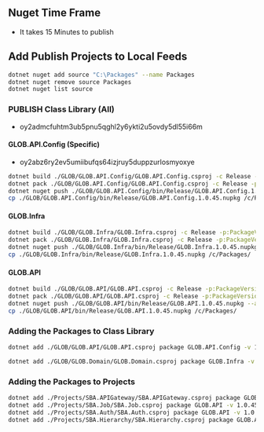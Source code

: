 ## Nuget Time Frame
- It takes 15 Minutes to publish

## Add Publish Projects to Local Feeds
```bash
dotnet nuget add source "C:\Packages" --name Packages 
dotnet nuget remove source Packages
dotnet nuget list source

```

### PUBLISH Class Library (All)
- oy2admcfuhtm3ub5pnu5qghl2y6ykti2u5ovdy5dl55i66m

#### GLOB.API.Config (Specific)
- oy2abz6ry2ev5umiibufqs64izjruy5duppzurlosmyoxye
```bash
dotnet build ./GLOB/GLOB.API.Config/GLOB.API.Config.csproj -c Release -p:PackageVersion=1.0.45
dotnet pack ./GLOB/GLOB.API.Config/GLOB.API.Config.csproj -c Release -p:PackageVersion=1.0.45
dotnet nuget push ./GLOB/GLOB.API.Config/bin/Release/GLOB.API.Config.1.0.45.nupkg --api-key oy2abz6ry2ev5umiibufqs64izjruy5duppzurlosmyoxye --source https://api.nuget.org/v3/index.json
cp ./GLOB/GLOB.API.Config/bin/Release/GLOB.API.Config.1.0.45.nupkg /c/Packages/

```
#### GLOB.Infra
```bash
dotnet build ./GLOB/GLOB.Infra/GLOB.Infra.csproj -c Release -p:PackageVersion=1.0.45
dotnet pack ./GLOB/GLOB.Infra/GLOB.Infra.csproj -c Release -p:PackageVersion=1.0.45
dotnet nuget push ./GLOB/GLOB.Infra/bin/Release/GLOB.Infra.1.0.45.nupkg --api-key oy2admcfuhtm3ub5pnu5qghl2y6ykti2u5ovdy5dl55i66m --source https://api.nuget.org/v3/index.json
cp ./GLOB/GLOB.Infra/bin/Release/GLOB.Infra.1.0.45.nupkg /c/Packages/

```
#### GLOB.API
```bash
dotnet build ./GLOB/GLOB.API/GLOB.API.csproj -c Release -p:PackageVersion=1.0.45 -p:UseProjectReferences=true
dotnet pack ./GLOB/GLOB.API/GLOB.API.csproj -c Release -p:PackageVersion=1.0.45 -p:UseProjectReferences=true
dotnet nuget push ./GLOB/GLOB.API/bin/Release/GLOB.API.1.0.45.nupkg --api-key oy2admcfuhtm3ub5pnu5qghl2y6ykti2u5ovdy5dl55i66m --source https://api.nuget.org/v3/index.json
cp ./GLOB/GLOB.API/bin/Release/GLOB.API.1.0.45.nupkg /c/Packages/

```
### Adding the Packages to Class Library
```bash
dotnet add ./GLOB/GLOB.API/GLOB.API.csproj package GLOB.API.Config -v 1.0.45

dotnet add ./GLOB/GLOB.Domain/GLOB.Domain.csproj package GLOB.Infra -v 1.0.45
```


### Adding the Packages to Projects
```bash
dotnet add ./Projects/SBA.APIGateway/SBA.APIGateway.csproj package GLOB.API.Config -v 1.0.45
dotnet add ./Projects/SBA.Job/SBA.Job.csproj package GLOB.API -v 1.0.45
dotnet add ./Projects/SBA.Auth/SBA.Auth.csproj package GLOB.API -v 1.0.45
dotnet add ./Projects/SBA.Hierarchy/SBA.Hierarchy.csproj package GLOB.API -v 1.0.45
```